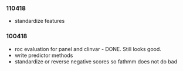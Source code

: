 ### 110418
* standardize features

### 100418
* roc evaluation for panel and clinvar - DONE. Still looks good.
* write predictor methods
* standardize or reverse negative scores so fathmm does not do bad


